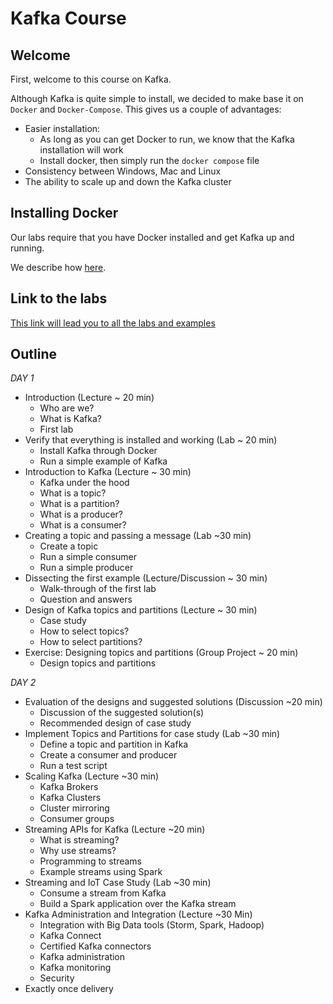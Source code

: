 # Kafka Course

## Welcome

First, welcome to this course on Kafka.

Although Kafka is quite simple to install, we decided to make base it on `Docker` and `Docker-Compose`.
This gives us a couple of advantages:

- Easier installation:
  - As long as you can get Docker to run, we know that the Kafka installation will work
  - Install docker, then simply run the `docker compose` file
- Consistency between Windows, Mac and Linux
- The ability to scale up and down the Kafka cluster

## Installing Docker

Our labs require that you have Docker installed and get Kafka up and running.

We describe how [here](docker/starting-docker.md).

## Link to the labs

[This link will lead you to all the labs and examples](labs/labs.md)

## Outline

*DAY 1*

* Introduction (Lecture ~ 20 min)
  * Who are we?
  * What is Kafka?
  * First lab
* Verify that everything is installed and working (Lab ~ 20 min)
  * Install Kafka through Docker
  * Run a simple example of Kafka
* Introduction to Kafka (Lecture ~ 30 min)
  * Kafka under the hood
  * What is a topic?
  * What is a partition?
  * What is a producer?
  * What is a consumer?
* Creating a topic and passing a message (Lab ~30 min)
  * Create a topic
  * Run a simple consumer
  * Run a simple producer
* Dissecting the first example (Lecture/Discussion ~ 30 min)
  * Walk-through of the first lab
  * Question and answers
* Design of Kafka topics and partitions (Lecture ~ 30 min)
  * Case study
  * How to select topics?
  * How to select partitions?
* Exercise: Designing topics and partitions (Group Project ~ 20 min)
  * Design topics and partitions

*DAY 2*

* Evaluation of the designs and suggested solutions (Discussion ~20 min)
  * Discussion of the suggested solution(s)
  * Recommended design of case study
* Implement Topics and Partitions for case study (Lab ~30 min)
  * Define a topic and partition in Kafka
  * Create a consumer and producer
  * Run a test script
* Scaling Kafka (Lecture ~30 min)
  * Kafka Brokers
  * Kafka Clusters
  * Cluster mirroring
  * Consumer groups
* Streaming APIs for Kafka (Lecture ~20 min)
  * What is streaming?
  * Why use streams?
  * Programming to streams
  * Example streams using Spark
* Streaming and IoT Case Study (Lab ~30 min)
  * Consume a stream from Kafka
  * Build a Spark application over the Kafka stream
* Kafka Administration and Integration (Lecture ~30 Min)
  * Integration with Big Data tools (Storm, Spark, Hadoop)
  * Kafka Connect
  * Certified Kafka connectors
  * Kafka administration
  * Kafka monitoring
  * Security
* Exactly once delivery
